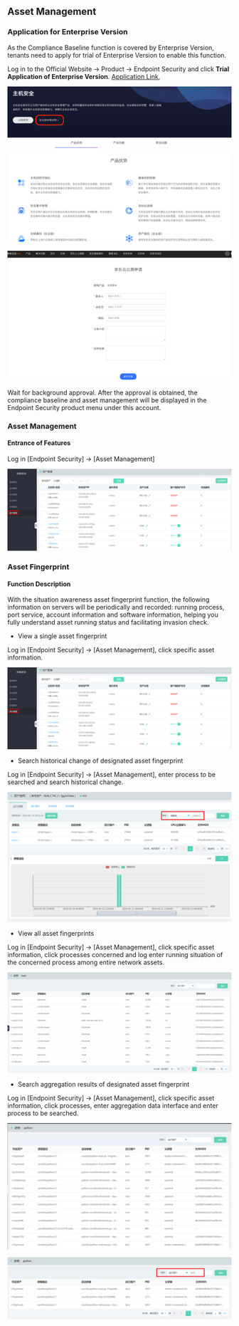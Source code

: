 ## Asset Management

### Application for Enterprise Version

As the Compliance Baseline function is covered by Enterprise Version, tenants need to apply for trial of Enterprise Version to enable this function.

Log in to the Official Website -> Product -> Endpoint Security and click **Trial Application of Enterprise Version**.
[Application Link](https://www.jdcloud.com/en/public/testApply/baseline),

![申请试用1](../../../../image/Endpoint-Security/申请试用-1.png)

![申请试用2](../../../../image/Endpoint-Security/申请试用-2.png)

Wait for background approval. After the approval is obtained, the compliance baseline and asset management will be displayed in the Endpoint Security product menu under this account.


### Asset Management

#### Entrance of Features

Log in [Endpoint Security] -> [Asset Management]

![资产管理1](../../../../image/Endpoint-Security/资产管理-1.png)


### Asset Fingerprint

#### Function Description
With the situation awareness asset fingerprint function, the following information on servers will be periodically and recorded: running process, port service, account information and software information, helping you fully understand asset running status and facilitating invasion check.

- View a single asset fingerprint

Log in [Endpoint Security] -> [Asset Management], click specific asset information.

![资产管理1](../../../../image/Endpoint-Security/资产管理-1.png)


- Search historical change of designated asset fingerprint

Log in [Endpoint Security] -> [Asset Management], enter process to be searched and search historical change.

![](../../../../image/Situational-Awareness/filter1.png)


- View all asset fingerprints

Log in [Endpoint Security] -> [Asset Management], click specific asset information, click processes concerned and log enter running situation of the concerned process among entire network assets.

![](../../../../image/Situational-Awareness/bash.png)


- Search aggregation results of designated asset fingerprint

Log in [Endpoint Security] -> [Asset Management], click specific asset information, click processes, enter aggregation data interface and enter process to be searched.

![](../../../../image/Situational-Awareness/filter2.png)

![](../../../../image/Situational-Awareness/filter3.png)

